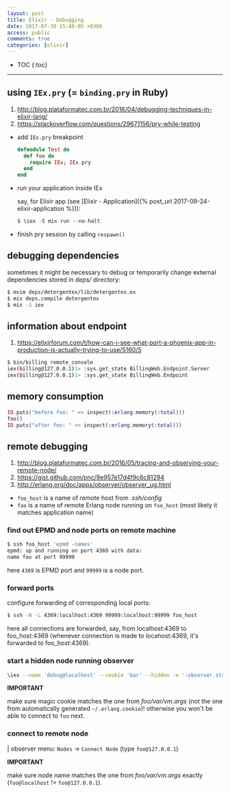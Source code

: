 ```yaml
---
layout: post
title: Elixir - Debugging
date: 2017-07-30 15:49:05 +0300
access: public
comments: true
categories: [elixir]
---
```


<!-- more -->

* TOC
{:toc}
<hr>

using `IEx.pry` (= `binding.pry` in Ruby)
-----------------------------------------

1. <http://blog.plataformatec.com.br/2016/04/debugging-techniques-in-elixir-lang/>
2. <https://stackoverflow.com/questions/29671156/pry-while-testing>

- add `IEx.pry` breakpoint

  ```elixir
  defmodule Test do
    def foo do
      require IEx; IEx.pry
    end
  end
  ```

- run your application inside IEx

  say, for Elixir app
  (see [Elixir - Application]({% post_url 2017-09-24-elixir-application %})):

  ```elixir
  $ \iex -S mix run --no-halt
  ```

- finish pry session by calling `respawn()`

debugging dependencies
----------------------

sometimes it might be necessary to debug or temporarily change external
dependencies stored in _deps/_ directory:

```sh
$ mvim deps/detergentex/lib/detergentex.ex
$ mix deps.compile detergentex
$ mix -S iex
```

information about endpoint
--------------------------

1. <https://elixirforum.com/t/how-can-i-see-what-port-a-phoenix-app-in-production-is-actually-trying-to-use/5160/5>

```sh
$ bin/billing remote_console
iex(billing@127.0.0.1)1> :sys.get_state BillingWeb.Endpoint.Server
iex(billing@127.0.0.1)1> :sys.get_state BillingWeb.Endpoint
```

memory consumption
------------------

```elixir
IO.puts("before foo: " <> inspect(:erlang.memory(:total)))
foo()
IO.puts("after foo: " <> inspect(:erlang.memory(:total)))
```

remote debugging
----------------

1. <http://blog.plataformatec.com.br/2016/05/tracing-and-observing-your-remote-node/>
2. <https://gist.github.com/pnc/9e957e17d4f9c6c81294>
3. <http://erlang.org/doc/apps/observer/observer_ug.html>

- `foo_host` is a name of remote host from _.ssh/config_
- `foo` is a name of remote Erlang node running on `foo_host`
  (most likely it matches application name)

### find out EPMD and node ports on remote machine

```sh
$ ssh foo_host 'epmd -names'
epmd: up and running on port 4369 with data:
name foo at port 99999
```

here `4369` is EPMD port and `99999` is a node port.

### forward ports

configure forwarding of corresponding local ports:

```sh
$ ssh -N -L 4369:localhost:4369 99999:localhost:99999 foo_host
```

here all connections are forwarded, say, from localhost:4369 to foo_host:4369
(whenever connection is made to locahost:4369, it's forwarded to foo_host:4369).

### start a hidden node running observer

```sh
\iex --name 'debug@localhost' --cookie 'bar' --hidden -e ':observer.start'
```

**IMPORTANT**

make sure magic cookie matches the one from _foo/var/vm.args_
(not the one from automatically generated `~/.erlang.cookie`)!
otherwise you won't be able to connect to `foo` next.

### connect to remote node

| observer menu: `Nodes` → `Connect Node` (type `foo@127.0.0.1`)

**IMPORTANT**

make sure node name matches the one from _foo/var/vm.args_ exactly
(`foo@localhost` != `foo@127.0.0.1`).
